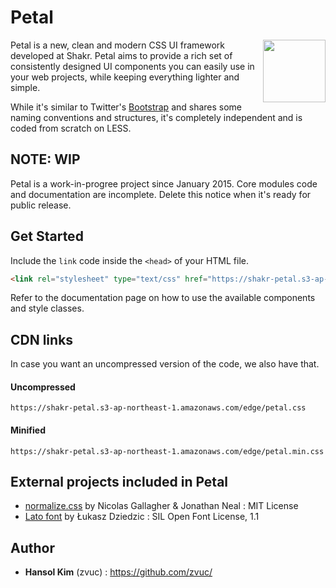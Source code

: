 Petal
=====

<img align="right" width="100" height="100" src="http://shakrmedia.github.io/petal/logo.svg">

Petal is a new, clean and modern CSS UI framework developed at Shakr. Petal aims to provide a rich set of consistently designed UI components you can easily use in your web projects, while keeping everything lighter and simple.

While it's similar to Twitter's [Bootstrap](getbootstrap.com) and shares some naming conventions and structures, it's completely independent and is coded from scratch on LESS.

## NOTE: WIP
Petal is a work-in-progree project since January 2015. Core modules code and documentation are incomplete. Delete this notice when it's ready for public release.


## Get Started
Include the `link` code inside the `<head>` of your HTML file.
```HTML
<link rel="stylesheet" type="text/css" href="https://shakr-petal.s3-ap-northeast-1.amazonaws.com/edge/petal.min.css">
```

Refer to the documentation page on how to use the available components and style classes.


## CDN links
In case you want an uncompressed version of the code, we also have that.

#### Uncompressed 
```
https://shakr-petal.s3-ap-northeast-1.amazonaws.com/edge/petal.css
```

#### Minified 
```
https://shakr-petal.s3-ap-northeast-1.amazonaws.com/edge/petal.min.css
```


## External projects included in Petal
- [normalize.css](https://github.com/necolas/normalize.css) by Nicolas Gallagher & Jonathan Neal : MIT License
- [Lato font](http://www.google.com/fonts/specimen/Lato) by Łukasz Dziedzic : SIL Open Font License, 1.1


## Author
- **Hansol Kim** (zvuc) : https://github.com/zvuc/
